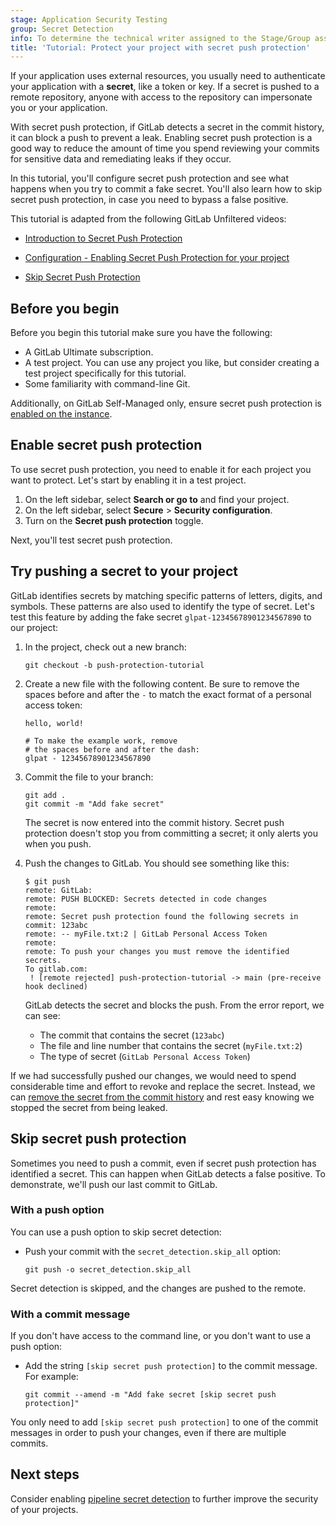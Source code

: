 ```yaml
---
stage: Application Security Testing
group: Secret Detection
info: To determine the technical writer assigned to the Stage/Group associated with this page, see https://handbook.gitlab.com/handbook/product/ux/technical-writing/#assignments
title: 'Tutorial: Protect your project with secret push protection'
---
```


If your application uses external resources, you usually need to authenticate your
application with a **secret**, like a token or key. If a secret is pushed to a
remote repository, anyone with access to the repository can impersonate you or your
application.

With secret push protection, if GitLab detects a secret in the commit history,
it can block a push to prevent a leak. Enabling secret push protection is a good
way to reduce the amount of time you spend reviewing your commits for sensitive data
and remediating leaks if they occur.

In this tutorial, you'll configure secret push protection and see what happens when you try to commit a fake secret.
You'll also learn how to skip secret push protection, in case you need to bypass a false positive.

<i class="fa fa-youtube-play youtube" aria-hidden="true"></i>
This tutorial is adapted from the following GitLab Unfiltered videos:

- [Introduction to Secret Push Protection](https://www.youtube.com/watch?v=SFVuKx3hwNI)
<!-- Video published on 2024-06-21 -->
- [Configuration - Enabling Secret Push Protection for your project](https://www.youtube.com/watch?v=t1DJN6Vsmp0)
<!-- Video published on 2024-06-23 -->
- [Skip Secret Push Protection](https://www.youtube.com/watch?v=wBAhe_d2DkQ)
<!-- Video published on 2024-06-04 -->

## Before you begin

Before you begin this tutorial make sure you have the following:

- A GitLab Ultimate subscription.
- A test project. You can use any project you like, but consider creating a test project specifically for this tutorial.
- Some familiarity with command-line Git.

Additionally, on GitLab Self-Managed only, ensure secret push protection is
[enabled on the instance](secret_push_protection/_index.md#allow-the-use-of-secret-push-protection-in-your-gitlab-instance).

## Enable secret push protection

To use secret push protection, you need to enable it for each project you want to protect.
Let's start by enabling it in a test project.

1. On the left sidebar, select **Search or go to** and find your project.
1. On the left sidebar, select **Secure** > **Security configuration**.
1. Turn on the **Secret push protection** toggle.

Next, you'll test secret push protection.

## Try pushing a secret to your project

GitLab identifies secrets by matching specific patterns of letters, digits, and symbols. These patterns
are also used to identify the type of secret.
Let's test this feature by adding the fake secret `glpat-12345678901234567890` to our project: <!-- gitleaks:allow -->

1. In the project, check out a new branch:

   ```shell
   git checkout -b push-protection-tutorial
   ```

1. Create a new file with the following content.
   Be sure to remove the spaces before and after
   the `-` to match the exact format of a personal access token:

   ```plaintext
   hello, world!

   # To make the example work, remove
   # the spaces before and after the dash:
   glpat - 12345678901234567890
   ```

1. Commit the file to your branch:

   ```shell
   git add .
   git commit -m "Add fake secret"
   ```

   The secret is now entered into the commit history. Secret push protection doesn't stop you from committing a secret; it only alerts you when you push.

1. Push the changes to GitLab. You should see something like this:

   ```shell
   $ git push
   remote: GitLab:
   remote: PUSH BLOCKED: Secrets detected in code changes
   remote:
   remote: Secret push protection found the following secrets in commit: 123abc
   remote: -- myFile.txt:2 | GitLab Personal Access Token
   remote:
   remote: To push your changes you must remove the identified secrets.
   To gitlab.com:
    ! [remote rejected] push-protection-tutorial -> main (pre-receive hook declined)
   ```

   GitLab detects the secret and blocks the push. From the error report, we can see:

   - The commit that contains the secret (`123abc`)
   - The file and line number that contains the secret (`myFile.txt:2`)
   - The type of secret (`GitLab Personal Access Token`)

If we had successfully pushed our changes, we would need to spend considerable time and effort to revoke and replace the secret.
Instead, we can [remove the secret from the commit history](remove_secrets_tutorial.md) and rest easy knowing we stopped the
secret from being leaked.

## Skip secret push protection

Sometimes you need to push a commit, even if secret push protection has identified a secret. This can happen when GitLab detects a false positive.
To demonstrate, we'll push our last commit to GitLab.

### With a push option

You can use a push option to skip secret detection:

- Push your commit with the `secret_detection.skip_all` option:

  ```shell
  git push -o secret_detection.skip_all
  ```

Secret detection is skipped, and the changes are pushed to the remote.

### With a commit message

If you don't have access to the command line, or you don't want to use a push option:

- Add the string `[skip secret push protection]` to the commit message. For example:

  ```shell
  git commit --amend -m "Add fake secret [skip secret push protection]"
  ```

You only need to add `[skip secret push protection]` to one of the commit messages in order to push your changes, even if there are multiple commits.

## Next steps

Consider enabling [pipeline secret detection](pipeline/_index.md) to further improve the security of your projects.
